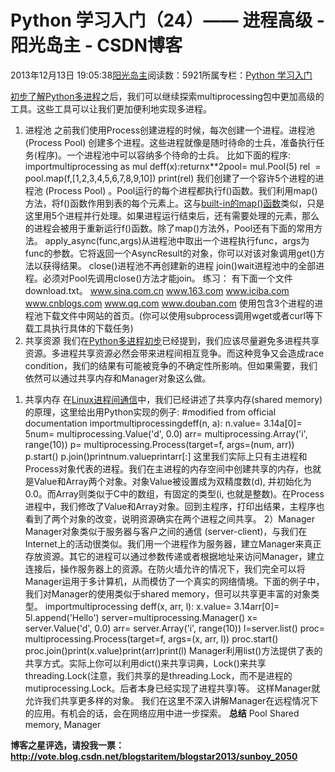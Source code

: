 
# Python 学习入门（24）—— 进程高级 - 阳光岛主 - CSDN博客

2013年12月13日 19:05:38[阳光岛主](https://me.csdn.net/sunboy_2050)阅读数：5921所属专栏：[Python 学习入门](https://blog.csdn.net/column/details/python-learning.html)



[初步了解Python多进程](http://www.cnblogs.com/vamei/archive/2012/10/12/2721484.html)之后，我们可以继续探索multiprocessing包中更加高级的工具。这些工具可以让我们更加便利地实现多进程。
1. 进程池
之前我们使用Process创建进程的时候，每次创建一个进程。进程池(Process Pool) 创建多个进程。这些进程就像是随时待命的士兵，准备执行任务(程序)。一个进程池中可以容纳多个待命的士兵。
比如下面的程序:
importmultiprocessing as mul
deff(x):returnx**2pool= mul.Pool(5)
rel  = pool.map(f,[1,2,3,4,5,6,7,8,9,10])
print(rel)
我们创建了一个容许5个进程的进程池 (Process Pool) 。Pool运行的每个进程都执行f()函数。我们利用map()方法，将f()函数作用到表的每个元素上。这与[built-in的map()函数](http://www.cnblogs.com/vamei/archive/2012/07/10/2582772.html)类似，只是这里用5个进程并行处理。如果进程运行结束后，还有需要处理的元素，那么的进程会被用于重新运行f()函数。除了map()方法外，Pool还有下面的常用方法。
apply_async(func,args)从进程池中取出一个进程执行func，args为func的参数。它将返回一个AsyncResult的对象，你可以对该对象调用get()方法以获得结果。
close()进程池不再创建新的进程
join()wait进程池中的全部进程。必须对Pool先调用close()方法才能join。
练习：
有下面一个文件download.txt。
www.sina.com.cn
www.163.com
www.iciba.com
www.cnblogs.com
www.qq.com
www.douban.com
使用包含3个进程的进程池下载文件中网站的首页。(你可以使用subprocess调用wget或者curl等下载工具执行具体的下载任务)
2. 共享资源
我们在[Python多进程初步](http://www.cnblogs.com/vamei/archive/2012/10/12/2721484.html)已经提到，我们应该尽量避免多进程共享资源。多进程共享资源必然会带来进程间相互竞争。而这种竞争又会造成race condition，我们的结果有可能被竞争的不确定性所影响。但如果需要，我们依然可以通过共享内存和Manager对象这么做。
1) 共享内存
在[Linux进程间通信](http://www.cnblogs.com/vamei/archive/2012/10/10/2715398.html)中，我们已经讲述了共享内存(shared memory)的原理，这里给出用Python实现的例子:
\#modified from official documentation
importmultiprocessingdeff(n, a):
    n.value= 3.14a[0]= 5num= multiprocessing.Value('d', 0.0)
arr= multiprocessing.Array('i', range(10))
p= multiprocessing.Process(target=f, args=(num, arr))
p.start()
p.join()printnum.valueprintarr[:]
这里我们实际上只有主进程和Process对象代表的进程。我们在主进程的内存空间中创建共享的内存，也就是Value和Array两个对象。对象Value被设置成为双精度数(d), 并初始化为0.0。而Array则类似于C中的数组，有固定的类型(i, 也就是整数)。在Process进程中，我们修改了Value和Array对象。回到主程序，打印出结果，主程序也看到了两个对象的改变，说明资源确实在两个进程之间共享。
2）Manager
Manager对象类似于服务器与客户之间的通信 (server-client)，与我们在Internet上的活动很类似。我们用一个进程作为服务器，建立Manager来真正存放资源。其它的进程可以通过参数传递或者根据地址来访问Manager，建立连接后，操作服务器上的资源。在防火墙允许的情况下，我们完全可以将Manager运用于多计算机，从而模仿了一个真实的网络情境。下面的例子中，我们对Manager的使用类似于shared memory，但可以共享更丰富的对象类型。
importmultiprocessing
deff(x, arr, l):
    x.value= 3.14arr[0]= 5l.append('Hello')
server=multiprocessing.Manager()
x= server.Value('d', 0.0)
arr= server.Array('i', range(10))
l=server.list()
proc= multiprocessing.Process(target=f, args=(x, arr, l))
proc.start()
proc.join()print(x.value)print(arr)print(l)
Manager利用list()方法提供了表的共享方式。实际上你可以利用dict()来共享词典，Lock()来共享threading.Lock(注意，我们共享的是threading.Lock，而不是进程的mutiprocessing.Lock。后者本身已经实现了进程共享)等。 这样Manager就允许我们共享更多样的对象。
我们在这里不深入讲解Manager在远程情况下的应用。有机会的话，会在网络应用中进一步探索。
**总结**
Pool
Shared memory, Manager



**博客之星评选，请投我一票：**
**http://vote.blog.csdn.net/blogstaritem/blogstar2013/sunboy_2050**


